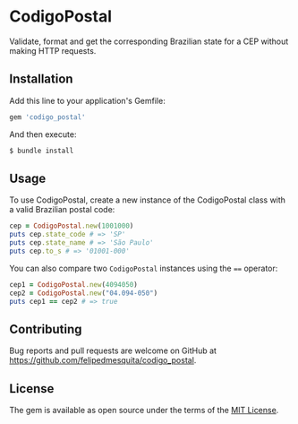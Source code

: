 # CodigoPostal
Validate, format and get the corresponding Brazilian state for a CEP without making HTTP requests.

## Installation
Add this line to your application's Gemfile:

```ruby
gem 'codigo_postal'
```

And then execute:
```bash
$ bundle install
```

## Usage
To use CodigoPostal, create a new instance of the CodigoPostal class with a valid Brazilian postal code:
```ruby
cep = CodigoPostal.new(1001000)
puts cep.state_code # => 'SP'
puts cep.state_name # => 'São Paulo'
puts cep.to_s # => '01001-000'
```
You can also compare two `CodigoPostal` instances using the `==` operator:
```ruby
cep1 = CodigoPostal.new(4094050)
cep2 = CodigoPostal.new("04.094-050")
puts cep1 == cep2 # => true
```

## Contributing
Bug reports and pull requests are welcome on GitHub at https://github.com/felipedmesquita/codigo_postal.

## License
The gem is available as open source under the terms of the [MIT License](https://opensource.org/licenses/MIT).
